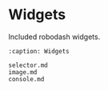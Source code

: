 # Widgets

Included robodash widgets.

```{toctree}
:caption: Widgets

selector.md
image.md
console.md
```
